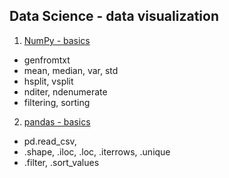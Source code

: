 ## Data Science - data visualization

1. [NumPy - basics](https://github.com/psrozek/data-science-3/blob/main/basic_numpy.ipynb)
  * genfromtxt
  * mean, median, var, std
  * hsplit, vsplit
  * nditer, ndenumerate
  * filtering, sorting

2. [pandas - basics](https://github.com/psrozek/data-science-3/blob/main/basic_pandas.ipynb)
  * pd.read_csv, 
  * .shape, .iloc, .loc, .iterrows, .unique
  * .filter, .sort_values
